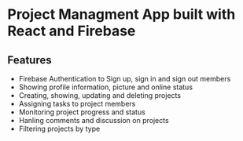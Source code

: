 # Project Managment App built with React and Firebase

## Features

- Firebase Authentication to Sign up, sign in and sign out members
- Showing profile information, picture and online status
- Creating, showing, updating and deleting projects
- Assigning tasks to project members
- Monitoring project progress and status
- Hanling comments and discussion on projects
- Filtering projects by type
